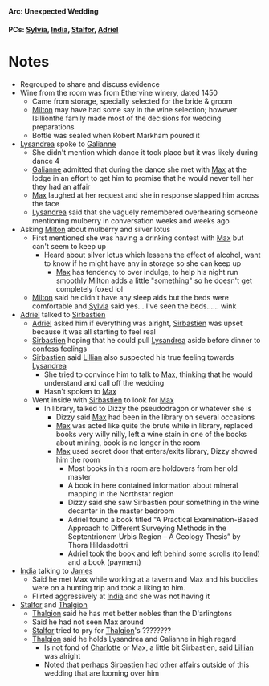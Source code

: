 #### Arc: Unexpected Wedding
#### PCs: [Sylvia](PCs/Past/Sylvia.md), [India](PCs/Current/India.md), [Stalfor](PCs/Current/Stalfor.md), [Adriel](PCs/Past/Adriel.md)

# Notes

- Regrouped to share and discuss evidence
- Wine from the room was from Ethervine winery, dated 1450
	- Came from storage, specially selected for the bride & groom
	- [Milton](NPCs/Living/Milton.md) may have had some say in the wine selection; however Isillionthe family made most of the decisions for wedding preparations
	- Bottle was sealed when Robert Markham poured it
- [Lysandrea](NPCs/Living/Lysandrea.md) spoke to [Galianne](NPCs/Living/Galianne.md)
	- She didn't mention which dance it took place but it was likely during dance 4
	- [Galianne](NPCs/Living/Galianne.md) admitted that during the dance she met with [Max](NPCs/Deceased/Max.md) at the lodge in an effort to get him to promise that he would never tell her they had an affair
	- [Max](NPCs/Deceased/Max.md) laughed at her request and she in response slapped him across the face
	- [Lysandrea](NPCs/Living/Lysandrea.md) said that she vaguely remembered overhearing someone mentioning mulberry in conversation weeks and weeks ago
- Asking [Milton](NPCs/Living/Milton.md) about mulberry and silver lotus
	- First mentioned she was having a drinking contest with [Max](NPCs/Deceased/Max.md) but can't seem to keep up
		- Heard about silver lotus which lessens the effect of alcohol, want to know if he might have any in storage so she can keep up
			- [Max](NPCs/Deceased/Max.md) has tendency to over indulge, to help his night run smoothly [Milton](NPCs/Living/Milton.md) adds a little "something" so he doesn't get completely foxed lol
	- [Milton](NPCs/Living/Milton.md) said he didn't have any sleep aids but the beds were comfortable and [Sylvia](PCs/Past/Sylvia.md) said yes... I've seen the beds...… wink
- [Adriel](PCs/Past/Adriel.md) talked to [Sirbastien](NPCs/Living/Sirbastien.md)
	- [Adriel](PCs/Past/Adriel.md) asked him if everything was alright, [Sirbastien](NPCs/Living/Sirbastien.md) was upset because it was all starting to feel real
	- [Sirbastien](NPCs/Living/Sirbastien.md) hoping that he could pull [Lysandrea](NPCs/Living/Lysandrea.md) aside before dinner to confess feelings
	- [Sirbastien](NPCs/Living/Sirbastien.md) said [Lillian](NPCs/Living/Lillian.md) also suspected his true feeling towards [Lysandrea](NPCs/Living/Lysandrea.md)
		- She tried to convince him to talk to [Max](NPCs/Deceased/Max.md), thinking that he would understand and call off the wedding
		- Hasn't spoken to [Max](NPCs/Deceased/Max.md)
	- Went inside with [Sirbastien](NPCs/Living/Sirbastien.md) to look for [Max](NPCs/Deceased/Max.md)
		- In library, talked to Dizzy the pseudodragon or whatever she is
			- Dizzy said [Max](NPCs/Deceased/Max.md) had been in the library on several occasions
			- [Max](NPCs/Deceased/Max.md) was acted like quite the brute while in library, replaced books very willy nilly, left a wine stain in one of the books about mining, book is no longer in the room
			- [Max](NPCs/Deceased/Max.md) used secret door that enters/exits library, Dizzy showed him the room
				- Most books in this room are holdovers from her old master
				- A book in here contained information about mineral mapping in the Northstar region
				- Dizzy said she saw Sirbastien pour something in the wine decanter in the master bedroom
				- Adriel found a book titled "A Practical Examination-Based Approach to Different Surveying Methods in the Septentrionem Urbis Region – A Geology Thesis” by Thora Hildasdottri
				- Adriel took the book and left behind some scrolls (to lend) and a book (payment)
- [India](PCs/Current/India.md) talking to [James](NPCs/Living/James.md)
	- Said he met Max while working at a tavern and Max and his buddies were on a hunting trip and took a liking to him.
	- Flirted aggressively at [India](PCs/Current/India.md) and she was not having it
- [Stalfor](PCs/Current/Stalfor.md) and [Thalgion](NPCs/Deceased/Thalgion.md)
	- [Thalgion](NPCs/Deceased/Thalgion.md) said he has met better nobles than the D'arlingtons
	- Said he had not seen Max around
	- [Stalfor](PCs/Current/Stalfor.md) tried to pry for [Thalgion](NPCs/Deceased/Thalgion.md)'s ????????
	- [Thalgion](NPCs/Deceased/Thalgion.md) said he holds Lysandrea and Galianne in high regard
		- Is not fond of [Charlotte](NPCs/Living/Charlotte.md) or Max, a little bit Sirbastien, said [Lillian](NPCs/Living/Lillian.md) was alright
		- Noted that perhaps [Sirbastien](NPCs/Living/Sirbastien.md) had other affairs outside of this wedding that are looming over him